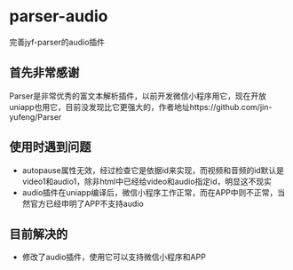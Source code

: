 # parser-audio
完善jyf-parser的audio插件

## 首先非常感谢
Parser是非常优秀的富文本解析插件，以前开发微信小程序用它，现在开放uniapp也用它，目前没发现比它更强大的，作者地址https://github.com/jin-yufeng/Parser

## 使用时遇到问题
- autopause属性无效，经过检查它是依据id来实现，而视频和音频的id默认是video1和audio1，除非html中已经给video和audio指定id，明显这不现实
- audio插件在uniapp编译后，微信小程序工作正常，而在APP中则不正常，当然官方已经申明了APP不支持audio

## 目前解决的
- 修改了audio插件，使用它可以支持微信小程序和APP
